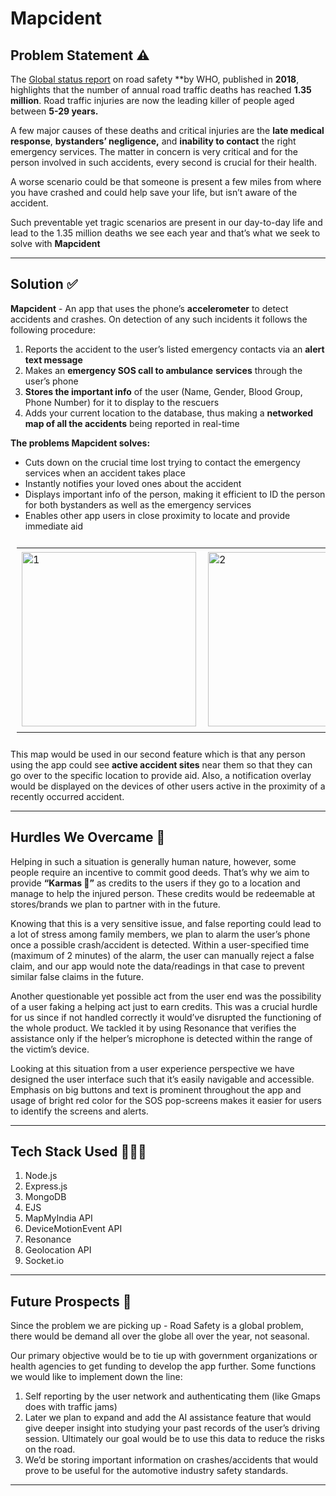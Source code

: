 # Mapcident

## Problem Statement ⚠️

The [Global status report](https://www.who.int/publications-detail-redirect/9789241565684) on road safety **by WHO, published in **2018**, highlights that the number of annual road traffic deaths has reached **1.35 million**. Road traffic injuries are now the leading killer of people aged between **5-29 years.**

A few major causes of these deaths and critical injuries are the **late medical response**, **bystanders’ negligence,** and **inability to contact** the right emergency services. The matter in concern is very critical and for the person involved in such accidents, every second is crucial for their health. 

A worse scenario could be that someone is present a few miles from where you have crashed and could help save your life, but isn’t aware of the accident.

Such preventable yet tragic scenarios are present in our day-to-day life and lead to the 1.35 million deaths we see each year and that’s what we seek to solve with **Mapcident** 

---

## Solution ✅

**Mapcident** - An app that uses the phone’s **accelerometer** to detect accidents and crashes. On detection of any such incidents it follows the following procedure:

1. Reports the accident to the user’s listed emergency contacts via an **alert text message**
2. Makes an **emergency SOS call to ambulance** **services** through the user’s phone 
3. **Stores the important info** of the user (Name, Gender, Blood Group, Phone Number) for it to display to the rescuers
4. Adds your current location to the database, thus making a **networked map of all the accidents** being reported in real-time

**The problems Mapcident solves:**

- Cuts down on the crucial time lost trying to contact the emergency services when an accident takes place
- Instantly notifies your loved ones about the accident
- Displays important info of the person, making it efficient to ID the person for both bystanders as well as the emergency services
- Enables other app users in close proximity to locate and provide immediate aid

<table style="padding:10px">
  <tr>
    <td> 
        <img src="https://cdn.discordapp.com/attachments/872743735388172318/929339678165979147/unknown.png"  alt="1" width = 279px height = auto >
    </td>
    <td>
        <img src="https://cdn.discordapp.com/attachments/872743735388172318/929339711317741568/unknown.png" align="right" alt="2" width = 279px height = auto>
    </td>
    <td>
        <img src="https://cdn.discordapp.com/attachments/766636913343463454/929123782910681188/unknown.png" alt="3" width = 288px height = auto>
    </td>
  </tr>
</table>

This map would be used in our second feature which is that any person using the app could see **active accident sites** near them so that they can go over to the specific location to provide aid. Also, a notification overlay would be displayed on the devices of other users active in the proximity of a recently occurred accident.

---

## Hurdles We Overcame 🚧

Helping in such a situation is generally human nature, however, some people require an incentive to commit good deeds. That’s why we aim to provide **“Karmas 🧡”** as credits to the users if they go to a location and manage to help the injured person. These credits would be redeemable at stores/brands we plan to partner with in the future.

Knowing that this is a very sensitive issue, and false reporting could lead to a lot of stress among family members, we plan to alarm the user’s phone once a possible crash/accident is detected. Within a user-specified time (maximum of 2 minutes) of the alarm, the user can manually reject a false claim, and our app would note the data/readings in that case to prevent similar false claims in the future.

Another questionable yet possible act from the user end was the possibility of a user faking a helping act just to earn credits. This was a crucial hurdle for us since if not handled correctly it would’ve disrupted the functioning of the whole product. We tackled it by using Resonance  that verifies the assistance only if the helper’s microphone is detected within the range of the victim’s device.

Looking at this situation from a user experience perspective we have designed the user interface such that it’s easily navigable and accessible. Emphasis on big buttons and text is prominent throughout the app and usage of bright red color for the SOS pop-screens makes it easier for users to identify the screens and alerts.

---

## Tech Stack Used 👨🏻‍💻

1. Node.js
2. Express.js
3. MongoDB
4. EJS
5. MapMyIndia API
6. DeviceMotionEvent API
7. Resonance
8. Geolocation API 
9. Socket.io

---

## Future Prospects 🔮

Since the problem we are picking up - Road Safety is a global problem, there would be demand all over the globe all over the year, not seasonal.

Our primary objective would be to tie up with government organizations or health agencies to get funding to develop the app further. Some functions we would like to implement down the line:

1. Self reporting by the user network and authenticating them (like Gmaps does with traffic jams)
2. Later we plan to expand and add the AI assistance feature that would give deeper insight into studying your past records of the user’s driving session. Ultimately our goal would be to use this data to reduce the risks on the road.
3. We’d be storing important information on crashes/accidents that would prove to be useful for the automotive industry safety standards.

---